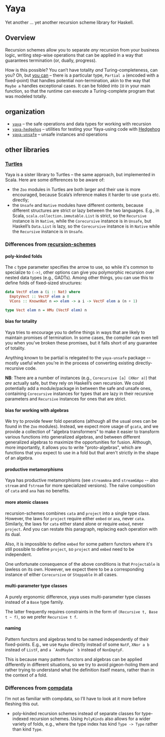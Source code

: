 # Yaya

Yet another … yet another recursion scheme library for Haskell.

## Overview

Recursion schemes allow you to separate _any_ recursion from your business logic, writing step-wise operations that can be applied in a way that guarantees termination (or, dually, progress).

How is this possible? You can’t have totality _and_ Turing-completeness, can you? Oh, but [you can](https://pdfs.semanticscholar.org/e291/5b546b9039a8cf8f28e0b814f6502630239f.pdf) – there is a particular type, `Partial a` (encoded with a fixed-point) that handles potential non-termination, akin to the way that `Maybe a` handles exceptional cases. It can be folded into `IO` in your main function, so that the runtime can execute a Turing-complete program that was modeled totally.

##  organization

* [`yaya`](core/README.md) – the safe operations and data types for working with recursion
* [`yaya-hedgehog`](hedgehog/README.md) – utilities for testing your Yaya-using code with [Hedgehog](https://github.com/hedgehogqa/haskell-hedgehog)
* [`yaya-unsafe`](unsafe/README.md) – unsafe instances and operations

## other libraries

### [Turtles](https://github.com/sellout/turtles)

Yaya is a sister library to Turtles – the same approach, but implemented in
Scala. Here are some differences to be aware of:

* the `Zoo` modules in Turtles are both larger and their use is more encouraged,
  because Scala’s inference makes it harder to use `gcata` etc. directly;
* the `Unsafe` and `Native` modules have different contents, because different
  structures are strict or lazy between the two languages. E.g., in Scala,
  `scala.collection.immutable.List` is strict, so the `Recursive` instance is in
  `Native`, while the `Corecursive` instance is in `Unsafe`, but Haskell’s
  `Data.List` is lazy, so the `Corecursive` instance is in `Native` while the
  `Recursive` instance is in `Unsafe`.

### Differences from [recursion-schemes](https://github.com/ekmett/recursion-schemes)

#### poly-kinded folds

The `c` type parameter specifies the arrow to use, so while it's common to
specialize to `(->)`, other options can give you polymorphic recursion over
nested data types (e.g., GADTs). Among other things, you can use this to define
folds of fixed-sized structures:

```haskell
data VectF elem a (i :: Nat) where
  EmptyVect :: VectF elem a 0
  VCons :: KnownNat n => elem -> a i -> VectF elem a (n + 1)

type Vect elem n = HMu (VectF elem) n
```

#### bias for totality

Yaya tries to encourage you to define things in ways that are likely to maintain
promises of termination. In some cases, the compiler can even tell you when
you've broken these promises, but it falls short of any guarantee of totality.

Anything known to be partial is relegated to the `yaya-unsafe` package -- mostly
useful when you're in the process of converting existing directly-recursive
code.

**NB**: There are a number of instances (e.g., `Corecursive [a] (XNor a)`) that
_are_ actually safe, but they rely on Haskell’s own recursion. We could
potentially add a module/package in between the safe and unsafe ones, containing
`Corecursive` instances for types that are lazy in their recursive parameters
and `Recursive` instances for ones that are strict.

#### bias for working with algebras

We try to provide fewer fold operations (although all the usual ones can be
found in the `Zoo` modules). Instead, we expect more usage of `gcata`, and we
provide a collection of "algebra transformers" to make it easier to transform
various functions into generalized algebras, and between different generalized
algebras to maximize the opportunities for fusion. Although, more importantly,
it allows you to write "proto-algebras", which are functions that you expect to
use in a fold but that aren't strictly in the shape of an algebra.

#### productive metamorphisms

Yaya has productive metamorphisms (see `streamAna` and `streamGApo` -- also
`stream` and `fstream` for more specialized versions). The naïve composition of
`cata` and `ana` has no benefits.

#### more atomic classes

recursion-schemes combines `cata` and `project` into a single type
class. However, the laws for `project` require either `embed` or `ana`, never
`cata`. Similarly, the laws for `cata` either stand alone or require `embed`,
never `project`. And you can restate this paragraph, replacing each operation
with its dual.

Also, it is impossible to define `embed` for some pattern functors where it's
still possible to define `project`, so `project` and `embed` need to be
independent.

One unfortunate consequence of the above conditions is that `Projectable` is
lawless on its own. However, we expect there to be a corresponding instance of
either `Corecursive` or `Steppable` in all cases.

#### multi-parameter type classes

A purely ergonomic difference, yaya uses multi-parameter type classes instead of
a `Base` type family.

The latter frequently requires constraints in the form of
`(Recursive t, Base t ~ f)`, so we prefer `Recursive t f`.

#### naming

Pattern functors and algebras tend to be named independently of their
fixed-points. E.g., we use `Maybe` directly instead of some `NatF`, `XNor a b`
instead of `ListF`, and ``a `AndMaybe` b`` instead of `NonEmptyF`.

This is because many pattern functors and algebras can be applied differently in
different situations, so we try to avoid pigeon-holing them and rather trying to
understand what the definition itself means, rather than in the context of a
fold.

### Differences from [compdata](https://github.com/pa-ba/compdata)

I’m not as familiar with compdata, so I’ll have to look at it more before
fleshing this out.

* poly-kinded recursion schemes instead of separate classes for type-indexed
  recursion schemes. Using `PolyKinds` also allows for a wider variety of folds,
  e.g., where the type index has kind `Type -> Type` rather than kind `Type`.
